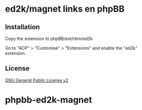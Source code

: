 # ed2k/magnet links en phpBB

## Installation

Copy the extension to phpBB/ext/rbm/ed2k

Go to "ACP" > "Customise" > "Extensions" and enable the "ed2k" extension.

## License

[GNU General Public License v2](license.txt)
# phpbb-ed2k-magnet
